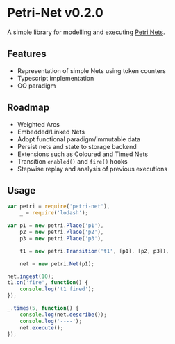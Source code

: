 # Petri-Net v0.2.0
A simple library for modelling and executing [Petri Nets](http://en.wikipedia.org/wiki/Petri_net).

## Features
- Representation of simple Nets using token counters
- Typescript implementation
- OO paradigm

## Roadmap
- Weighted Arcs
- Embedded/Linked Nets
- Adopt functional paradigm/immutable data
- Persist nets and state to storage backend
- Extensions such as Coloured and Timed Nets
- Transition `enabled()` and `fire()` hooks
- Stepwise replay and analysis of previous executions

## Usage

```javascript
var petri = require('petri-net'),
	_ = require('lodash');

var p1 = new petri.Place('p1'),
	p2 = new petri.Place('p2'),
	p3 = new petri.Place('p3'),

	t1 = new petri.Transition('t1', [p1], [p2, p3]),

	net = new petri.Net(p1);

net.ingest(10);
t1.on('fire', function() {
	console.log('t1 fired');
});

_.times(5, function() {
	console.log(net.describe());
	console.log('----');
	net.execute();
});
```
